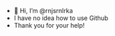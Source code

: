- 👋 Hi, I’m @rnjsrnlrka
- I have no idea how to use Github
- Thank you for your help!

<!---
rnjsrnlrka/rnjsrnlrka is a ✨ special ✨ repository because its `README.md` (this file) appears on your GitHub profile.
You can click the Preview link to take a look at your changes.
--->
<!--
appendix?
-->

